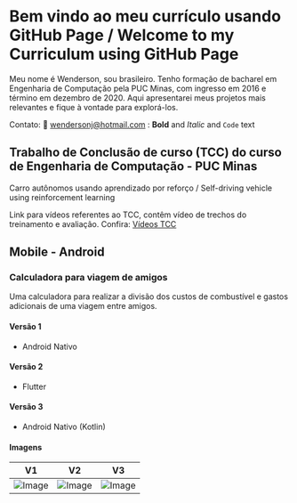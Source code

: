 # Bem vindo ao meu currículo usando GitHub Page / Welcome to my Curriculum using GitHub Page

Meu nome é Wenderson, sou brasileiro. Tenho formação de bacharel em Engenharia de Computação pela PUC Minas, com ingresso em 2016 e término em dezembro de 2020.
Aqui apresentarei meus projetos mais relevantes e fique à vontade para explorá-los. 

Contato:
:email: wendersonj@hotmail.com
:
**Bold** and _Italic_ and `Code` text


## Trabalho de Conclusão de curso (TCC) do curso de Engenharia de Computação - PUC Minas

Carro autônomos usando aprendizado por reforço / Self-driving vehicle using reinforcement learning

Link para vídeos referentes ao TCC, contêm vídeo de trechos do treinamento e avaliação. Confira:
[Vídeos TCC](https://www.youtube.com/watch?v=f4Hz3lZtmhk&list=PLljxEpOIiRQFhtGT3EnYfBKGye0Gn0ymK)

## Mobile - Android
### Calculadora para viagem de amigos

Uma calculadora para realizar a divisão dos custos de combustível e gastos adicionais de uma viagem entre amigos.

#### Versão 1
- Android Nativo

#### Versão 2
- Flutter

#### Versão 3
- Android Nativo (Kotlin)

#### Imagens
V1 | V2 | V3
---|---|---
![Image](src) | ![Image](src) | ![Image](src)
